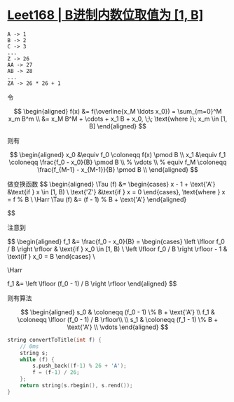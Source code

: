 # [Leet168 | B进制内数位取值为 [1, B]](https://leetcode-cn.com/problems/excel-sheet-column-title/solution/leet168-bjin-zhi-nei-shu-wei-qu-zhi-wei-00hb7/)

```
A -> 1
B -> 2
C -> 3
...
Z -> 26
AA -> 27
AB -> 28 
...
ZA -> 26 * 26 + 1
```

令



$$
\begin{aligned}
    f(x) &= f(\overline{x_M \ldots x_0}) = \sum_{m=0}^M x_m B^m  \\
    &= x_M B^M + \cdots + x_1 B + x_0, \;\; \text{where }\; x_m \in [1, B]
\end{aligned}
$$





则有

$$
\begin{aligned}
x_0 &\equiv f_0 \coloneqq f(x) \pmod B \\ 
x_1 &\equiv f_1 \coloneqq \frac{f_0 - x_0}{B} \pmod B \\
% \vdots \\ 
% equiv f_M \coloneqq \frac{f_{M-1} - x_{M-1}}{B} \pmod B \\
\end{aligned}
$$



做变换函数 
$$
\begin{aligned}
    \Tau (f) &= \begin{cases}
    x - 1 + \text{'A'} &\text{if } x \in [1, B) \\
    \text{'Z'} &\text{if } x = 0
\end{cases}, \text{where } x = f \% B \\ 
\Harr \Tau (f) &= (f - 1) \% B + \text{'A'} 
\end{aligned}

$$



注意到

$$
\begin{aligned}
    f_1 &= \frac{f_0 - x_0}{B} = \begin{cases}
    \left \lfloor 
    f_0 / B
    \right \rfloor & \text{if } x_0 \in [1, B) \\
    \left \lfloor 
    f_0 / B
    \right \rfloor - 1 & \text{if } x_0 = B
\end{cases} \\

\Harr

f_1 &= \left \lfloor 
    (f_0 - 1) / B
\right \rfloor
\end{aligned}
$$


则有算法

$$
\begin{aligned}
s_0 & \coloneqq (f_0 - 1) \% B + \text{'A'}  \\ 
f_1 & \coloneqq \lfloor (f_0 - 1) / B \rfloor\\
\\
s_1 & \coloneqq (f_1 - 1) \% B + \text{'A'}  \\
\vdots
\end{aligned}
$$

```cpp
string convertToTitle(int f) {
    // 0ms
    string s;
    while (f) {
        s.push_back((f-1) % 26 + 'A'); 
        f = (f-1) / 26;
    };
    return string(s.rbegin(), s.rend());
}
```




